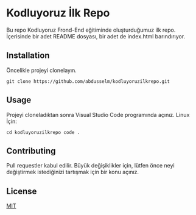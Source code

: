 # Kodluyoruz İlk Repo
Bu repo Kodluyoruz Frond-End eğitiminde oluşturduğumuz ilk repo. İçerisinde bir adet README dosyası, bir adet de index.html barındırıyor.

## Installation
Öncelikle projeyi clonelayın.

```git clone https://github.com/abdusselm/kodluyoruzilkrepo.git```

## Usage
Projeyi cloneladıktan sonra Visual Studio Code programında açınız.
Linux İçin:
```
cd kodluyoruzilkrepo code . 
```

## Contributing
Pull requestler kabul edilir. Büyük değişiklikler için, lütfen önce neyi değiştirmek istediğinizi tartışmak için bir konu açınız.

## License

[MIT](https://opensource.org/licenses/MIT)
